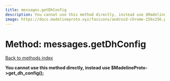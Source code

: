 ```yaml
---
title: messages.getDhConfig
description: You cannot use this method directly, instead use $MadelineProto->get_dh_config();
image: https://docs.madelineproto.xyz/favicons/android-chrome-256x256.png
---
```

# Method: messages.getDhConfig  
[Back to methods index](index.md)


**You cannot use this method directly, instead use $MadelineProto->get_dh_config();**




